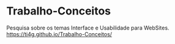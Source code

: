 # Trabalho-Conceitos
Pesquisa sobre os temas Interface e Usabilidade para WebSites. 
https://ti4g.github.io/Trabalho-Conceitos/
